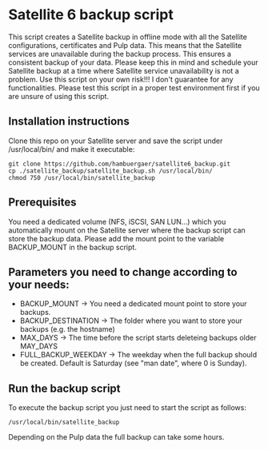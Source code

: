 # Satellite 6 backup script
This script creates a Satellite backup in offline mode with all the Satellite configurations, certificates and Pulp data. This means that the Satellite services are unavailable during the backup process. This ensures a consistent backup of your data. Please keep this in mind and schedule your Satellite backup at a time where Satellite service unavailability is not a problem. Use this script on your own risk!!! I don't guarantee for any functionalities. Please test this script in a proper test environment first if you are unsure of using this script.

## Installation instructions
Clone this repo on your Satellite server and save the script under /usr/local/bin/ and make it executable:
```
git clone https://github.com/hambuergaer/satellite6_backup.git
cp ./satellite_backup/satellite_backup.sh /usr/local/bin/
chmod 750 /usr/local/bin/satellite_backup
```
## Prerequisites
You need a dedicated volume (NFS, iSCSI, SAN LUN...) which you automatically mount on the Satellite server where the backup script can store the backup data. Please add the mount point to the variable BACKUP_MOUNT in the backup script.

## Parameters you need to change according to your needs:
- BACKUP_MOUNT        -> You need a dedicated mount point to
                         store your backups.
- BACKUP_DESTINATION  -> The folder where you want to store 
                         your backups (e.g. the hostname)
- MAX_DAYS            -> The time before the script starts 
                         deleteing backups older MAY_DAYS
- FULL_BACKUP_WEEKDAY -> The weekday when the full backup
                         should be created. Default is Saturday (see "man date", where 0 is Sunday).

## Run the backup script
To execute the backup script you just need to start the script as follows:
```
/usr/local/bin/satellite_backup
```
Depending on the Pulp data the full backup can take some hours.